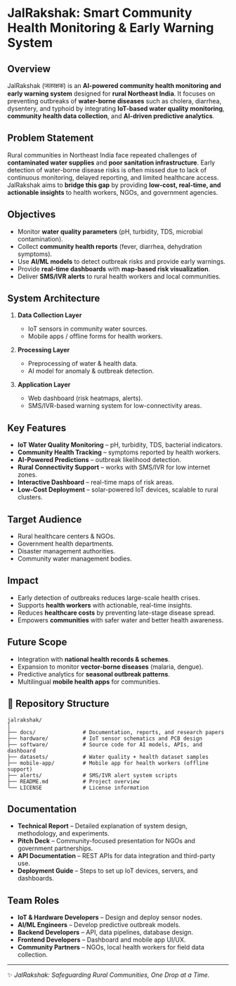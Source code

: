 # JalRakshak: Smart Community Health Monitoring & Early Warning System

## Overview
JalRakshak (जलरक्षक) is an **AI-powered community health monitoring and early warning system** designed for **rural Northeast India**. It focuses on preventing outbreaks of **water-borne diseases** such as cholera, diarrhea, dysentery, and typhoid by integrating **IoT-based water quality monitoring**, **community health data collection**, and **AI-driven predictive analytics**.

## Problem Statement
Rural communities in Northeast India face repeated challenges of **contaminated water supplies** and **poor sanitation infrastructure**. Early detection of water-borne disease risks is often missed due to lack of continuous monitoring, delayed reporting, and limited healthcare access. JalRakshak aims to **bridge this gap** by providing **low-cost, real-time, and actionable insights** to health workers, NGOs, and government agencies.

## Objectives
- Monitor **water quality parameters** (pH, turbidity, TDS, microbial contamination).
- Collect **community health reports** (fever, diarrhea, dehydration symptoms).
- Use **AI/ML models** to detect outbreak risks and provide early warnings.
- Provide **real-time dashboards** with **map-based risk visualization**.
- Deliver **SMS/IVR alerts** to rural health workers and local communities.

## System Architecture
1. **Data Collection Layer**  
   - IoT sensors in community water sources.  
   - Mobile apps / offline forms for health workers.  

2. **Processing Layer**  
   - Preprocessing of water & health data.  
   - AI model for anomaly & outbreak detection.  

3. **Application Layer**  
   - Web dashboard (risk heatmaps, alerts).  
   - SMS/IVR-based warning system for low-connectivity areas.  

## Key Features
-  **IoT Water Quality Monitoring** – pH, turbidity, TDS, bacterial indicators.  
-  **Community Health Tracking** – symptoms reported by health workers.  
-  **AI-Powered Predictions** – outbreak likelihood detection.  
-  **Rural Connectivity Support** – works with SMS/IVR for low internet zones.  
-  **Interactive Dashboard** – real-time maps of risk areas.  
-  **Low-Cost Deployment** – solar-powered IoT devices, scalable to rural clusters.  

## Target Audience
- Rural healthcare centers & NGOs.  
- Government health departments.  
- Disaster management authorities.  
- Community water management bodies.  

## Impact
- Early detection of outbreaks reduces large-scale health crises.  
- Supports **health workers** with actionable, real-time insights.  
- Reduces **healthcare costs** by preventing late-stage disease spread.  
- Empowers **communities** with safer water and better health awareness.  

## Future Scope
- Integration with **national health records & schemes**.  
- Expansion to monitor **vector-borne diseases** (malaria, dengue).  
- Predictive analytics for **seasonal outbreak patterns**.  
- Multilingual **mobile health apps** for communities.  

## 📂 Repository Structure
```
jalrakshak/
│
├── docs/               # Documentation, reports, and research papers
├── hardware/           # IoT sensor schematics and PCB design
├── software/           # Source code for AI models, APIs, and dashboard
├── datasets/           # Water quality + health dataset samples
├── mobile-app/         # Mobile app for health workers (offline support)
├── alerts/             # SMS/IVR alert system scripts
├── README.md           # Project overview
└── LICENSE             # License information
```

## Documentation
- **Technical Report** – Detailed explanation of system design, methodology, and experiments.
- **Pitch Deck** – Community-focused presentation for NGOs and government partnerships.
- **API Documentation** – REST APIs for data integration and third-party use.
- **Deployment Guide** – Steps to set up IoT devices, servers, and dashboards.

## Team Roles
- **IoT & Hardware Developers** – Design and deploy sensor nodes.  
- **AI/ML Engineers** – Develop predictive outbreak models.  
- **Backend Developers** – API, data pipelines, database design.  
- **Frontend Developers** – Dashboard and mobile app UI/UX.  
- **Community Partners** – NGOs, local health workers for field data collection.  
---
✨ *JalRakshak: Safeguarding Rural Communities, One Drop at a Time.*
